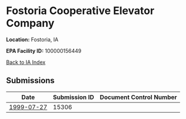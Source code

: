 # Fostoria Cooperative Elevator Company

**Location:** Fostoria, IA

**EPA Facility ID:** 100000156449

[Back to IA Index](../../index.md)

## Submissions

| Date | Submission ID | Document Control Number |
|------|--------------|-------------------------|
| [1999-07-27](submissions/15306.md) | 15306 |  |
